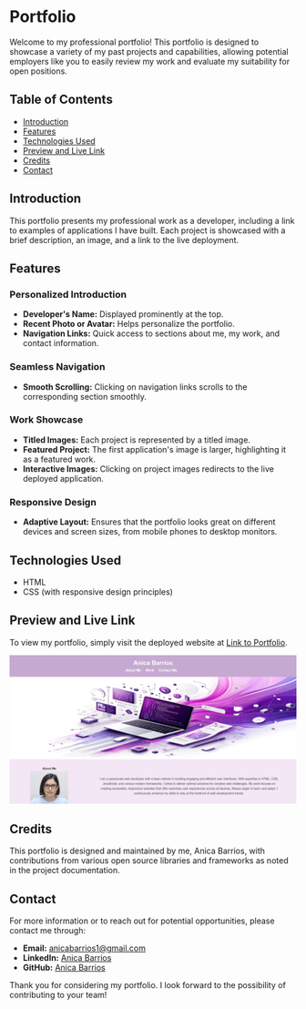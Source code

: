 # Portfolio
Welcome to my professional portfolio! This portfolio is designed to showcase a variety of my past projects and capabilities, allowing potential employers like you to easily review my work and evaluate my suitability for open positions.

## Table of Contents
- [Introduction](#introduction)
- [Features](#features)
- [Technologies Used](#technologies-used)
- [Preview and Live Link](#preview-and-live-link)
- [Credits](#credits)
- [Contact](#contact)

## Introduction
This portfolio presents my professional work as a developer, including a link to examples of applications I have built. Each project is showcased with a brief description, an image, and a link to the live deployment.

## Features

### Personalized Introduction
- **Developer's Name:** Displayed prominently at the top.
- **Recent Photo or Avatar:** Helps personalize the portfolio.
- **Navigation Links:** Quick access to sections about me, my work, and contact information.

### Seamless Navigation
- **Smooth Scrolling:** Clicking on navigation links scrolls to the corresponding section smoothly.

### Work Showcase
- **Titled Images:** Each project is represented by a titled image.
- **Featured Project:** The first application's image is larger, highlighting it as a featured work.
- **Interactive Images:** Clicking on project images redirects to the live deployed application.

### Responsive Design
- **Adaptive Layout:** Ensures that the portfolio looks great on different devices and screen sizes, from mobile phones to desktop monitors.

## Technologies Used
- HTML
- CSS (with responsive design principles)

## Preview and Live Link
To view my portfolio, simply visit the deployed website at [Link to Portfolio](https://anicabarrios.github.io/Portfolio/).

![Preview Screenshot](./assets/images/screenshot.png)


## Credits
This portfolio is designed and maintained by me, Anica Barrios, with contributions from various open source libraries and frameworks as noted in the project documentation.

## Contact
For more information or to reach out for potential opportunities, please contact me through:
- **Email:** [anicabarrios1@gmail.com](mailto:anicabarrios1@gmail.com)
- **LinkedIn:** [Anica Barrios](https://www.linkedin.com/in/anica-barrios-b104062ab/)
- **GitHub:** [Anica Barrios](https://github.com/anicabarrios)

Thank you for considering my portfolio. I look forward to the possibility of contributing to your team!
